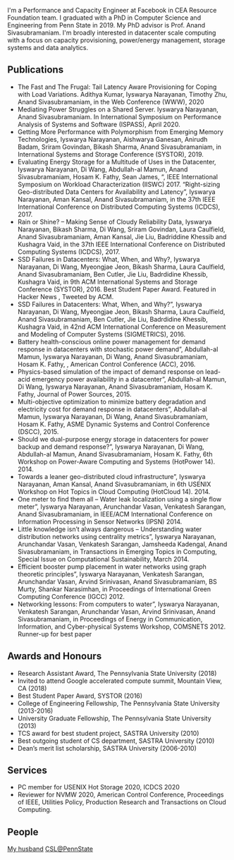 I'm a Performance and Capacity Engineer at Facebook in CEA Resource Foundation team. I graduated with a PhD in Computer Science and Engineering from Penn State in 2019. My PhD advisor is Prof. Anand Sivasubramaniam. I'm broadly interested in datacenter scale computing with a focus on capacity provisioning, power/energy management, storage systems and data analytics. 

## Publications

- The Fast and The Frugal: Tail Latency Aware Provisioning for Coping with Load Variations. Adithya Kumar, Iyswarya Narayanan, Timothy Zhu, Anand Sivasubramaniam, in the Web Conference (WWW), 2020
- Mediating Power Struggles on a Shared Server. Iyswarya Narayanan, Anand Sivasubramaniam. In International Symposium on Performance Analysis of Systems and Software (ISPASS), April 2020.
- Getting More Performance with Polymorphism from Emerging Memory Technologies, Iyswarya Narayanan, Aishwarya Ganesan, Anirudh Badam, Sriram Govindan, Bikash Sharma, Anand Sivasubramaniam, in International Systems and Storage Conference (SYSTOR), 2019.
- Evaluating Energy Storage for a Multitude of Uses in the Datacenter, Iyswarya Narayanan, Di Wang, Abdullah-al Mamun, Anand Sivasubramaniam, Hosam K. Fathy, Sean James, “, IEEE International Symposium on Workload Characterization (IISWC) 2017. 
“Right-sizing Geo-distributed Data Centers for Availability and Latency”, Iyswarya Narayanan, Aman Kansal, Anand Sivasubramaniam, in the 37th IEEE International Conference on Distributed Computing Systems (ICDCS), 2017.  
- Rain or Shine? – Making Sense of Cloudy Reliability Data, Iyswarya Narayanan, Bikash Sharma, Di Wang, Sriram Govindan, Laura Caulfield, Anand Sivasubramaniam, Aman Kansal, Jie Liu, Badriddine Khessib and Kushagra Vaid, in the 37th IEEE International Conference on Distributed Computing Systems (ICDCS), 2017.  
- SSD Failures in Datacenters: What, When, and Why?, Iyswarya Narayanan, Di Wang, Myeongjae Jeon, Bikash Sharma, Laura Caulfield, Anand Sivasubramaniam, Ben Cutler, Jie Liu, Badrdidine Khessib, Kushagra Vaid, in 9th ACM International Systems and Storage Conference (SYSTOR), 2016.  Best Student Paper Award. Featured in Hacker News , Tweeted by ACM.
- SSD Failures in Datacenters: What, When, and Why?”, Iyswarya Narayanan, Di Wang, Myeongjae Jeon, Bikash Sharma, Laura Caulfield, Anand Sivasubramaniam, Ben Cutler, Jie Liu, Badrdidine Khessib, Kushagra Vaid, in 42nd ACM International Conference on Measurement and Modeling of Computer Systems (SIGMETRICS), 2016. 
- Battery health-conscious online power management for demand response in datacenters with stochastic power demand”, Abdullah-al Mamun, Iyswarya Narayanan, Di Wang, Anand Sivasubramaniam, Hosam K. Fathy, , American Control Conference (ACC), 2016. 
- Physics-based simulation of the impact of demand response on lead-acid emergency power availability in a datacenter”,  Abdullah-al Mamun, Di Wang, Iyswarya Narayanan, Anand Sivasubramaniam, Hosam K. Fathy, Journal of Power Sources, 2015. 
- Multi-objective optimization to minimize battery degradation and electricity cost for demand response in datacenters”,  Abdullah-al Mamun, Iyswarya Narayanan, Di Wang, Anand Sivasubramaniam, Hosam K. Fathy, ASME Dynamic Systems and Control Conference (DSCC), 2015.
- Should we dual-purpose energy storage in datacenters for power backup and demand response?”, Iyswarya Narayanan, Di Wang, Abdullah-al Mamun, Anand Sivasubramaniam, Hosam K. Fathy, 6th Workshop on Power-Aware Computing and Systems (HotPower 14). 2014. 
- Towards a leaner geo-distributed cloud infrastructure”,  Iyswarya Narayanan, Aman Kansal, Anand Sivasubramaniam, in 6th USENIX Workshop on Hot Topics in Cloud Computing (HotCloud 14). 2014. 
- One meter to find them all – Water leak localization using a single flow meter”, Iyswarya Narayanan, Arunchandar Vasan, Venkatesh Sarangan, Anand Sivasubramaniam, in IEEE/ACM International Conference on Information Processing in Sensor Networks (IPSN) 2014.
- Little knowledge isn’t always dangerous – Understanding water distribution networks using centrality metrics”, Iyswarya Narayanan, Arunchandar Vasan, Venkatesh Sarangan, Jamsheeda Kadengal, Anand Sivasubramaniam, in Transactions in Emerging Topics in Computing, Special Issue on Computational Sustainability, March 2014. 
- Efficient booster pump placement in water networks using graph theoretic principles”, Iyswarya Narayanan, Venkatesh Sarangan, Arunchandar Vasan, Arvind Srinivasan, Anand Sivasubramaniam, BS Murty, Shankar Narasimhan, in Proceedings of International Green Computing Conference (IGCC) 2012. 
- Networking lessons: From computers to water”, Iyswarya Narayanan, Venkatesh Sarangan, Arunchandar Vasan, Arvind Srinivasan, Anand Sivasubramaniam, in Proceedings of Energy in Communication, Information, and Cyber-physical Systems Workshop, COMSNETS 2012. Runner-up for best paper

## Awards and Honours
- Research Assistant Award, The Pennsylvania State University (2018)
- Invited to attend Google accelerated compute summit, Mountain View, CA  (2018)
- Best Student Paper Award, SYSTOR  (2016)
- College of Engineering Fellowship, The Pennsylvania State University  (2013-2016)
- University Graduate Fellowship, The Pennsylvania State University (2013)
- TCS award for best student project, SASTRA University (2010)
- Best outgoing student of CS department, SASTRA University (2010)
- Dean’s merit list scholarship, SASTRA University (2006-2010)

## Services
- PC member for USENIX Hot Storage 2020, ICDCS 2020
- Reviewer for NVMW 2020, American Control Conference, Proceedings of IEEE, Utilities Policy, Production Research and Transactions on Cloud Computing.

## People

[My husband](http://www.cse.psu.edu/~pur128/)
[CSL@PennState](https://csl.cse.psu.edu/)
